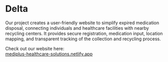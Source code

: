 # Delta

Our project creates a user-friendly website to simplify expired medication disposal, connecting individuals and healthcare facilities with nearby recycling centers. It provides secure registration, medication input, location mapping, and transparent tracking of the collection and recycling process.

Check out our website here:<br>
[mediplus-healthcare-solutions.netlify.app](https://mediplus-healthcare-solutions.netlify.app/)
